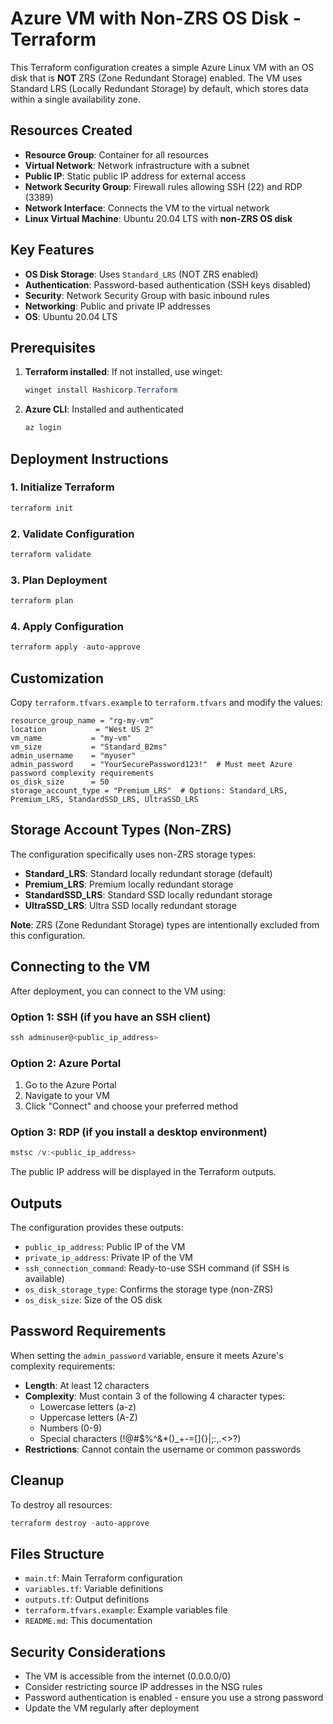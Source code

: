 # Azure VM with Non-ZRS OS Disk - Terraform

This Terraform configuration creates a simple Azure Linux VM with an OS disk that is **NOT** ZRS (Zone Redundant Storage) enabled. The VM uses Standard LRS (Locally Redundant Storage) by default, which stores data within a single availability zone.

## Resources Created

- **Resource Group**: Container for all resources
- **Virtual Network**: Network infrastructure with a subnet
- **Public IP**: Static public IP address for external access
- **Network Security Group**: Firewall rules allowing SSH (22) and RDP (3389)
- **Network Interface**: Connects the VM to the virtual network
- **Linux Virtual Machine**: Ubuntu 20.04 LTS with **non-ZRS OS disk**

## Key Features

- **OS Disk Storage**: Uses `Standard_LRS` (NOT ZRS enabled)
- **Authentication**: Password-based authentication (SSH keys disabled)
- **Security**: Network Security Group with basic inbound rules
- **Networking**: Public and private IP addresses
- **OS**: Ubuntu 20.04 LTS

## Prerequisites

1. **Terraform installed**: If not installed, use winget:
   ```powershell
   winget install Hashicorp.Terraform
   ```

2. **Azure CLI**: Installed and authenticated
   ```powershell
   az login
   ```

## Deployment Instructions

### 1. Initialize Terraform
```powershell
terraform init
```

### 2. Validate Configuration
```powershell
terraform validate
```

### 3. Plan Deployment
```powershell
terraform plan
```

### 4. Apply Configuration
```powershell
terraform apply -auto-approve
```

## Customization

Copy `terraform.tfvars.example` to `terraform.tfvars` and modify the values:

```hcl
resource_group_name = "rg-my-vm"
location           = "West US 2"
vm_name           = "my-vm"
vm_size           = "Standard_B2ms"
admin_username    = "myuser"
admin_password    = "YourSecurePassword123!"  # Must meet Azure password complexity requirements
os_disk_size      = 50
storage_account_type = "Premium_LRS"  # Options: Standard_LRS, Premium_LRS, StandardSSD_LRS, UltraSSD_LRS
```

## Storage Account Types (Non-ZRS)

The configuration specifically uses non-ZRS storage types:

- **Standard_LRS**: Standard locally redundant storage (default)
- **Premium_LRS**: Premium locally redundant storage
- **StandardSSD_LRS**: Standard SSD locally redundant storage
- **UltraSSD_LRS**: Ultra SSD locally redundant storage

**Note**: ZRS (Zone Redundant Storage) types are intentionally excluded from this configuration.

## Connecting to the VM

After deployment, you can connect to the VM using:

### Option 1: SSH (if you have an SSH client)
```powershell
ssh adminuser@<public_ip_address>
```

### Option 2: Azure Portal
1. Go to the Azure Portal
2. Navigate to your VM
3. Click "Connect" and choose your preferred method

### Option 3: RDP (if you install a desktop environment)
```powershell
mstsc /v:<public_ip_address>
```

The public IP address will be displayed in the Terraform outputs.

## Outputs

The configuration provides these outputs:

- `public_ip_address`: Public IP of the VM
- `private_ip_address`: Private IP of the VM
- `ssh_connection_command`: Ready-to-use SSH command (if SSH is available)
- `os_disk_storage_type`: Confirms the storage type (non-ZRS)
- `os_disk_size`: Size of the OS disk

## Password Requirements

When setting the `admin_password` variable, ensure it meets Azure's complexity requirements:

- **Length**: At least 12 characters
- **Complexity**: Must contain 3 of the following 4 character types:
  - Lowercase letters (a-z)
  - Uppercase letters (A-Z)
  - Numbers (0-9)
  - Special characters (!@#$%^&*()_+-=[]{}|;:,.<>?)
- **Restrictions**: Cannot contain the username or common passwords

## Cleanup

To destroy all resources:

```powershell
terraform destroy -auto-approve
```

## Files Structure

- `main.tf`: Main Terraform configuration
- `variables.tf`: Variable definitions
- `outputs.tf`: Output definitions
- `terraform.tfvars.example`: Example variables file
- `README.md`: This documentation

## Security Considerations

- The VM is accessible from the internet (0.0.0.0/0)
- Consider restricting source IP addresses in the NSG rules
- Password authentication is enabled - ensure you use a strong password
- Update the VM regularly after deployment